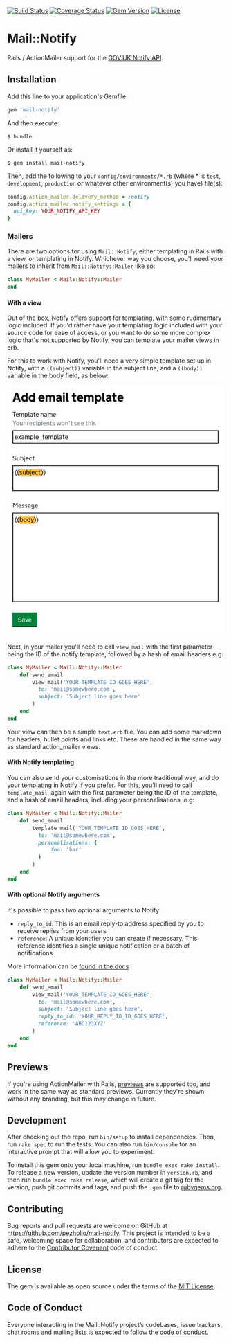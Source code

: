 [![Build Status](https://github.com/dxw/mail-notify/workflows/Build/badge.svg)](https://github.com/dxw/mail-notify/actions)
[![Coverage Status](https://img.shields.io/coveralls/github/pezholio/mail-notify.svg?style=flat-square)](https://coveralls.io/github/pezholio/mail-notify)
[![Gem Version](http://img.shields.io/gem/v/mail-notify.svg?style=flat-square)](https://rubygems.org/gems/mail-notify)
[![License](http://img.shields.io/:license-mit-blue.svg)](https://mit-license.org/)

# Mail::Notify

Rails / ActionMailer support for the [GOV.UK Notify API](https://www.notifications.service.gov.uk).

## Installation

Add this line to your application's Gemfile:

```ruby
gem 'mail-notify'
```

And then execute:

    $ bundle

Or install it yourself as:

    $ gem install mail-notify

Then, add the following to your `config/environments/*.rb` (where * is `test`, `development`, `production` or whatever other environment(s) you have) file(s):

```ruby
config.action_mailer.delivery_method = :notify
config.action_mailer.notify_settings = {
  api_key: YOUR_NOTIFY_API_KEY
}
```

### Mailers

There are two options for using `Mail::Notify`, either templating in Rails with a view, or templating in Notify. Whichever way you choose, you'll need your mailers to inherit from `Mail::Notify::Mailer` like so:

```ruby
class MyMailer < Mail::Notify::Mailer
end
```

#### With a view

Out of the box, Notify offers support for templating, with some rudimentary logic included. If you'd rather have your templating logic included with your source code for ease of access, or you want to do some more complex logic that's not supported by Notify, you can template your mailer views in erb.

For this to work with Notify, you'll need a very simple template set up in Notify, with a `((subject))` variable in the subject line, and a `((body))` variable in the body field, as below:

![Example screenshot](docs/screenshot.png)

Next, in your mailer you'll need to call `view_mail` with the first parameter being the ID of the notify template, followed by a hash of email headers e.g:

```ruby
class MyMailer < Mail::Notify::Mailer
    def send_email
        view_mail('YOUR_TEMPLATE_ID_GOES_HERE',
          to: 'mail@somewhere.com',
          subject: 'Subject line goes here'
        )
    end
end
```

Your view can then be a simple `text.erb` file. You can add some markdown for headers, bullet points and links etc. These are handled in the same way as standard action_mailer views.

#### With Notify templating

You can also send your customisations in the more traditional way, and do your templating in Notify if you prefer. For this, you'll need to call `template_mail`, again with the first parameter being the ID of the template, and a hash of email headers, including your personalisations, e.g:

```ruby
class MyMailer < Mail::Notify::Mailer
    def send_email
        template_mail('YOUR_TEMPLATE_ID_GOES_HERE',
          to: 'mail@somewhere.com',
          personalisations: {
              foo: 'bar'
          }
        )
    end
end
```

#### With optional Notify arguments

It's possible to pass two optional arguments to Notify:

- `reply_to_id`: This is an email reply-to address specified by you to receive replies from your users
- `reference`: A unique identifier you can create if necessary. This reference identifies a single unique notification or a batch of notifications

More information can be [found in the docs](https://docs.notifications.service.gov.uk/ruby.html#send-an-email-arguments-personalisation-optional)

```ruby
class MyMailer < Mail::Notify::Mailer
    def send_email
        view_mail('YOUR_TEMPLATE_ID_GOES_HERE',
          to: 'mail@somewhere.com',
          subject: 'Subject line goes here',
          reply_to_id: 'YOUR_REPLY_TO_ID_GOES_HERE',
          reference: 'ABC123XYZ'
        )
    end
end
```

## Previews

If you're using ActionMailer with Rails, [previews](https://guides.rubyonrails.org/action_mailer_basics.html#previewing-emails) are supported too, and work in the same way as standard previews. Currently they're shown without any branding, but this may change in future.

## Development

After checking out the repo, run `bin/setup` to install dependencies. Then, run `rake spec` to run the tests. You can also run `bin/console` for an interactive prompt that will allow you to experiment.

To install this gem onto your local machine, run `bundle exec rake install`. To release a new version, update the version number in `version.rb`, and then run `bundle exec rake release`, which will create a git tag for the version, push git commits and tags, and push the `.gem` file to [rubygems.org](https://rubygems.org).

## Contributing

Bug reports and pull requests are welcome on GitHub at https://github.com/pezholio/mail-notify. This project is intended to be a safe, welcoming space for collaboration, and contributors are expected to adhere to the [Contributor Covenant](http://contributor-covenant.org) code of conduct.

## License

The gem is available as open source under the terms of the [MIT License](https://opensource.org/licenses/MIT).

## Code of Conduct

Everyone interacting in the Mail::Notify project’s codebases, issue trackers, chat rooms and mailing lists is expected to follow the [code of conduct](https://github.com/pezholio/mail-notify/blob/master/CODE_OF_CONDUCT.md).

